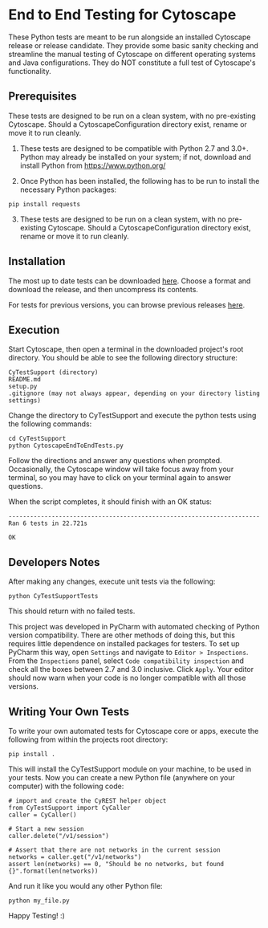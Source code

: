 # End to End Testing for Cytoscape

These Python tests are meant to be run alongside an installed Cytoscape release or release candidate. They provide some basic sanity checking and streamline the manual testing of Cytoscape on different operating systems and Java configurations. They do NOT constitute a full test of Cytoscape's functionality.

## Prerequisites

These tests are designed to be run on a clean system, with no pre-existing Cytoscape. Should a CytoscapeConfiguration directory exist, rename or move it to run cleanly.

1. These tests are designed to be compatible with Python 2.7 and 3.0+. Python may already be installed on your system; if not, download and install Python from https://www.python.org/

2. Once Python has been installed, the following has to be run to install the necessary Python packages:

```
pip install requests
```

3. These tests are designed to be run on a clean system, with no pre-existing Cytoscape. Should a CytoscapeConfiguration directory exist, rename or move it to run cleanly.

## Installation

The most up to date tests can be downloaded [here](https://github.com/cytoscape/cy-end-to-end-tests-python/releases/tag/3.7.0-M2). Choose a format and download the release, and then uncompress its contents.

For tests for previous versions, you can browse previous releases [here](https://github.com/cytoscape/cy-end-to-end-tests-python/releases/).

## Execution

Start Cytoscape, then open a terminal in the downloaded project's root directory. You should be able to see the following directory structure:

```
CyTestSupport (directory)
README.md
setup.py
.gitignore (may not always appear, depending on your directory listing settings)
```

Change the directory to CyTestSupport and execute the python tests using the following commands:

```
cd CyTestSupport
python CytoscapeEndToEndTests.py 
```

Follow the directions and answer any questions when prompted. Occasionally, the Cytoscape window will take focus away from your terminal, so you may have to click on your terminal again to answer questions.

When the script completes, it should finish with an OK status:

```
----------------------------------------------------------------------
Ran 6 tests in 22.721s

OK
```

## Developers Notes

After making any changes, execute unit tests via the following:

```
python CyTestSupportTests
```

This should return with no failed tests.

This project was developed in PyCharm with automated checking of Python version compatibility. There are other methods of doing this, but this requires little dependence on installed packages for testers. To set up PyCharm this way, open `Settings` and navigate to `Editor > Inspections`. From the `Inspections` panel, select `Code compatibility inspection` and check all the boxes between 2.7 and 3.0 inclusive. Click `Apply`. Your editor should now warn when your code is no longer compatible with all those versions.


## Writing Your Own Tests

To write your own automated tests for Cytoscape core or apps, execute the following from within the projects root directory:

```
pip install .
```

This will install the CyTestSupport module on your machine, to be used in your tests.  Now you can create a new Python file (anywhere on your computer) with the following code:

```
# import and create the CyREST helper object
from CyTestSupport import CyCaller
caller = CyCaller()

# Start a new session
caller.delete("/v1/session")

# Assert that there are not networks in the current session
networks = caller.get("/v1/networks")
assert len(networks) == 0, "Should be no networks, but found {}".format(len(networks))
```

And run it like you would any other Python file:

```python my_file.py```

Happy Testing! :)

